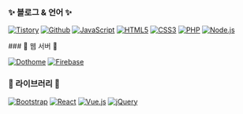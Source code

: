 ### ✨ 블로그 & 언어 ✨
<p>
  <a href="https://hjkang306.tistory.com/"><img alt="Tistory" src="https://img.shields.io/badge/Tistory-black?style=flat&logo=Tistory&logoColor=white"></a>
  <a href="https://github.com/hjkang306/codingclass"><img alt="Github" src="https://img.shields.io/badge/github-purple?style=flat&logo=github&logoColor=white"></a>
  <a href="#"><img alt="JavaScript" src="https://img.shields.io/badge/JavaScript-F7DF1E?style=flat&logo=JavaScript&logoColor=white"></a>
  <a href="#"><img alt="HTML5" src="https://img.shields.io/badge/HTML5-E34F26?logo=HTML5&logoColor=white"></a>
  <a href="#"><img alt="CSS3" src="https://img.shields.io/badge/CSS3-1572B6?logo=CSS3&logoColor=white"></a>
  <a href="#"><img alt="PHP" src="https://img.shields.io/badge/PHP-777BB4?logo=PHP&logoColor=white"></a>
  <a href="#"><img alt="Node.js" src="https://img.shields.io/badge/Node.js-339933?logo=Node.js&logoColor=white"></a>
</p>
### 🌵 웹 서버 🌵
<p>
  <a href="https://hjkang306.dothome.co.kr"><img alt="Dothome" src="https://img.shields.io/badge/dothome-61DAFB?logo=dothome&logoColor=white"></a>
  <a href="https://vueclass333.web.app"><img alt="Firebase" src="https://img.shields.io/badge/firebase-yellow?logo=firebase&logoColor=white"></a>
</p>

### 🍄 라이브러리 🍄
<p>
  <a href="#"><img alt="Bootstrap" src="https://img.shields.io/badge/Bootstrap-7952B3?logo=Bootstrap&logoColor=white"></a>
  <a href="#"><img alt="React" src="https://img.shields.io/badge/React-61DAFB?logo=React&logoColor=white"></a>
  <a href="#"><img alt="Vue.js" src="https://img.shields.io/badge/Vue.js-4FC08D?logo=Vue.js&logoColor=white"></a>
  <a href="#"><img alt="jQuery" src="https://img.shields.io/badge/jQuery-0769AD?logo=jQuery&logoColor=white"></a>
</p>


